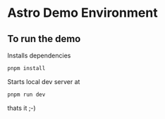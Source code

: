 # Astro Demo Environment

## To run the demo
Installs dependencies
```sh
pnpm install
```
Starts local dev server at
```sh
pnpm run dev
```

thats it ;-)
